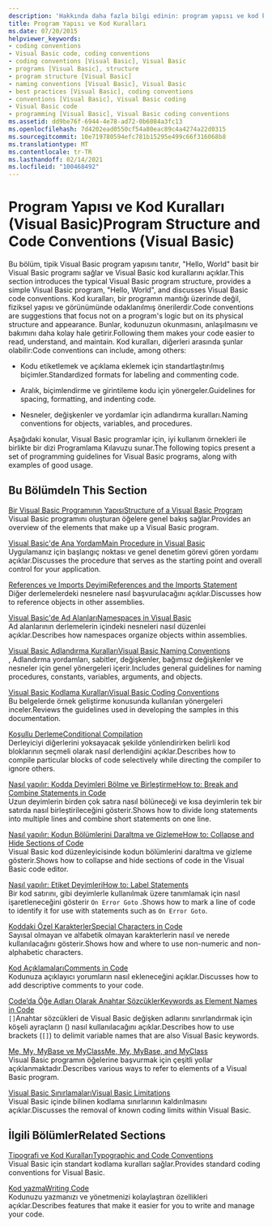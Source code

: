 ```yaml
---
description: 'Hakkında daha fazla bilgi edinin: program yapısı ve kod kuralları (Visual Basic)'
title: Program Yapısı ve Kod Kuralları
ms.date: 07/20/2015
helpviewer_keywords:
- coding conventions
- Visual Basic code, coding conventions
- coding conventions [Visual Basic], Visual Basic
- programs [Visual Basic], structure
- program structure [Visual Basic]
- naming conventions [Visual Basic], Visual Basic
- best practices [Visual Basic], coding conventions
- conventions [Visual Basic], Visual Basic coding
- Visual Basic code
- programming [Visual Basic], Visual Basic coding conventions
ms.assetid: dd9be76f-6944-4e78-ad72-0b6084a3fc13
ms.openlocfilehash: 7d4202ead0550cf54a80eac89c4a4274a22d0315
ms.sourcegitcommit: 10e719780594efc781b15295e499c66f316068b8
ms.translationtype: MT
ms.contentlocale: tr-TR
ms.lasthandoff: 02/14/2021
ms.locfileid: "100468492"
---
```

# <a name="program-structure-and-code-conventions-visual-basic"></a><span data-ttu-id="e1aab-103">Program Yapısı ve Kod Kuralları (Visual Basic)</span><span class="sxs-lookup"><span data-stu-id="e1aab-103">Program Structure and Code Conventions (Visual Basic)</span></span>

<span data-ttu-id="e1aab-104">Bu bölüm, tipik Visual Basic program yapısını tanıtır, "Hello, World" basit bir Visual Basic programı sağlar ve Visual Basic kod kurallarını açıklar.</span><span class="sxs-lookup"><span data-stu-id="e1aab-104">This section introduces the typical Visual Basic program structure, provides a simple Visual Basic program, "Hello, World", and discusses Visual Basic code conventions.</span></span> <span data-ttu-id="e1aab-105">Kod kuralları, bir programın mantığı üzerinde değil, fiziksel yapısı ve görünümünde odaklanılmış önerilerdir.</span><span class="sxs-lookup"><span data-stu-id="e1aab-105">Code conventions are suggestions that focus not on a program's logic but on its physical structure and appearance.</span></span> <span data-ttu-id="e1aab-106">Bunlar, kodunuzun okunmasını, anlaşılmasını ve bakımını daha kolay hale getirir.</span><span class="sxs-lookup"><span data-stu-id="e1aab-106">Following them makes your code easier to read, understand, and maintain.</span></span> <span data-ttu-id="e1aab-107">Kod kuralları, diğerleri arasında şunlar olabilir:</span><span class="sxs-lookup"><span data-stu-id="e1aab-107">Code conventions can include, among others:</span></span>  
  
- <span data-ttu-id="e1aab-108">Kodu etiketlemek ve açıklama eklemek için standartlaştırılmış biçimler.</span><span class="sxs-lookup"><span data-stu-id="e1aab-108">Standardized formats for labeling and commenting code.</span></span>  
  
- <span data-ttu-id="e1aab-109">Aralık, biçimlendirme ve girintileme kodu için yönergeler.</span><span class="sxs-lookup"><span data-stu-id="e1aab-109">Guidelines for spacing, formatting, and indenting code.</span></span>  
  
- <span data-ttu-id="e1aab-110">Nesneler, değişkenler ve yordamlar için adlandırma kuralları.</span><span class="sxs-lookup"><span data-stu-id="e1aab-110">Naming conventions for objects, variables, and procedures.</span></span>  
  
 <span data-ttu-id="e1aab-111">Aşağıdaki konular, Visual Basic programlar için, iyi kullanım örnekleri ile birlikte bir dizi Programlama Kılavuzu sunar.</span><span class="sxs-lookup"><span data-stu-id="e1aab-111">The following topics present a set of programming guidelines for Visual Basic programs, along with examples of good usage.</span></span>  
  
## <a name="in-this-section"></a><span data-ttu-id="e1aab-112">Bu Bölümde</span><span class="sxs-lookup"><span data-stu-id="e1aab-112">In This Section</span></span>  

 [<span data-ttu-id="e1aab-113">Bir Visual Basic Programının Yapısı</span><span class="sxs-lookup"><span data-stu-id="e1aab-113">Structure of a Visual Basic Program</span></span>](structure-of-a-visual-basic-program.md)  
 <span data-ttu-id="e1aab-114">Visual Basic programını oluşturan öğelere genel bakış sağlar.</span><span class="sxs-lookup"><span data-stu-id="e1aab-114">Provides an overview of the elements that make up a Visual Basic program.</span></span>  
  
 [<span data-ttu-id="e1aab-115">Visual Basic'de Ana Yordam</span><span class="sxs-lookup"><span data-stu-id="e1aab-115">Main Procedure in Visual Basic</span></span>](main-procedure.md)  
 <span data-ttu-id="e1aab-116">Uygulamanız için başlangıç noktası ve genel denetim görevi gören yordamı açıklar.</span><span class="sxs-lookup"><span data-stu-id="e1aab-116">Discusses the procedure that serves as the starting point and overall control for your application.</span></span>  
  
 [<span data-ttu-id="e1aab-117">References ve Imports Deyimi</span><span class="sxs-lookup"><span data-stu-id="e1aab-117">References and the Imports Statement</span></span>](references-and-the-imports-statement.md)  
 <span data-ttu-id="e1aab-118">Diğer derlemelerdeki nesnelere nasıl başvurulacağını açıklar.</span><span class="sxs-lookup"><span data-stu-id="e1aab-118">Discusses how to reference objects in other assemblies.</span></span>  
  
 [<span data-ttu-id="e1aab-119">Visual Basic'de Ad Alanları</span><span class="sxs-lookup"><span data-stu-id="e1aab-119">Namespaces in Visual Basic</span></span>](namespaces.md)  
 <span data-ttu-id="e1aab-120">Ad alanlarının derlemelerin içindeki nesneleri nasıl düzenlei açıklar.</span><span class="sxs-lookup"><span data-stu-id="e1aab-120">Describes how namespaces organize objects within assemblies.</span></span>  
  
 [<span data-ttu-id="e1aab-121">Visual Basic Adlandırma Kuralları</span><span class="sxs-lookup"><span data-stu-id="e1aab-121">Visual Basic Naming Conventions</span></span>](naming-conventions.md)  
 <span data-ttu-id="e1aab-122">, Adlandırma yordamları, sabitler, değişkenler, bağımsız değişkenler ve nesneler için genel yönergeleri içerir.</span><span class="sxs-lookup"><span data-stu-id="e1aab-122">Includes general guidelines for naming procedures, constants, variables, arguments, and objects.</span></span>  
  
 [<span data-ttu-id="e1aab-123">Visual Basic Kodlama Kuralları</span><span class="sxs-lookup"><span data-stu-id="e1aab-123">Visual Basic Coding Conventions</span></span>](coding-conventions.md)  
 <span data-ttu-id="e1aab-124">Bu belgelerde örnek geliştirme konusunda kullanılan yönergeleri inceler.</span><span class="sxs-lookup"><span data-stu-id="e1aab-124">Reviews the guidelines used in developing the samples in this documentation.</span></span>  
  
 [<span data-ttu-id="e1aab-125">Koşullu Derleme</span><span class="sxs-lookup"><span data-stu-id="e1aab-125">Conditional Compilation</span></span>](conditional-compilation.md)  
 <span data-ttu-id="e1aab-126">Derleyiciyi diğerlerini yoksayacak şekilde yönlendirirken belirli kod bloklarının seçmeli olarak nasıl derlendiğini açıklar.</span><span class="sxs-lookup"><span data-stu-id="e1aab-126">Describes how to compile particular blocks of code selectively while directing the compiler to ignore others.</span></span>  
  
 [<span data-ttu-id="e1aab-127">Nasıl yapılır: Kodda Deyimleri Bölme ve Birleştirme</span><span class="sxs-lookup"><span data-stu-id="e1aab-127">How to: Break and Combine Statements in Code</span></span>](how-to-break-and-combine-statements-in-code.md)  
 <span data-ttu-id="e1aab-128">Uzun deyimlerin birden çok satıra nasıl bölüneceği ve kısa deyimlerin tek bir satırda nasıl birleştirileceğini gösterir.</span><span class="sxs-lookup"><span data-stu-id="e1aab-128">Shows how to divide long statements into multiple lines and combine short statements on one line.</span></span>  
  
 [<span data-ttu-id="e1aab-129">Nasıl yapılır: Kodun Bölümlerini Daraltma ve Gizleme</span><span class="sxs-lookup"><span data-stu-id="e1aab-129">How to: Collapse and Hide Sections of Code</span></span>](how-to-collapse-and-hide-sections-of-code.md)  
 <span data-ttu-id="e1aab-130">Visual Basic kod düzenleyicisinde kodun bölümlerini daraltma ve gizleme gösterir.</span><span class="sxs-lookup"><span data-stu-id="e1aab-130">Shows how to collapse and hide sections of code in the Visual Basic code editor.</span></span>  
  
 [<span data-ttu-id="e1aab-131">Nasıl yapılır: Etiket Deyimleri</span><span class="sxs-lookup"><span data-stu-id="e1aab-131">How to: Label Statements</span></span>](how-to-label-statements.md)  
 <span data-ttu-id="e1aab-132">Bir kod satırını, gibi deyimlerle kullanılmak üzere tanımlamak için nasıl işaretleneceğini gösterir `On Error Goto` .</span><span class="sxs-lookup"><span data-stu-id="e1aab-132">Shows how to mark a line of code to identify it for use with statements such as `On Error Goto`.</span></span>  
  
 [<span data-ttu-id="e1aab-133">Koddaki Özel Karakterler</span><span class="sxs-lookup"><span data-stu-id="e1aab-133">Special Characters in Code</span></span>](special-characters-in-code.md)  
 <span data-ttu-id="e1aab-134">Sayısal olmayan ve alfabetik olmayan karakterlerin nasıl ve nerede kullanılacağını gösterir.</span><span class="sxs-lookup"><span data-stu-id="e1aab-134">Shows how and where to use non-numeric and non-alphabetic characters.</span></span>  
  
 [<span data-ttu-id="e1aab-135">Kod Açıklamaları</span><span class="sxs-lookup"><span data-stu-id="e1aab-135">Comments in Code</span></span>](comments-in-code.md)  
 <span data-ttu-id="e1aab-136">Kodunuza açıklayıcı yorumların nasıl ekleneceğini açıklar.</span><span class="sxs-lookup"><span data-stu-id="e1aab-136">Discusses how to add descriptive comments to your code.</span></span>  
  
 [<span data-ttu-id="e1aab-137">Code’da Öğe Adları Olarak Anahtar Sözcükler</span><span class="sxs-lookup"><span data-stu-id="e1aab-137">Keywords as Element Names in Code</span></span>](keywords-as-element-names-in-code.md)  
 <span data-ttu-id="e1aab-138">`[]`Anahtar sözcükleri de Visual Basic değişken adlarını sınırlandırmak için köşeli ayraçların () nasıl kullanılacağını açıklar.</span><span class="sxs-lookup"><span data-stu-id="e1aab-138">Describes how to use brackets (`[]`) to delimit variable names that are also Visual Basic keywords.</span></span>  
  
 [<span data-ttu-id="e1aab-139">Me, My, MyBase ve MyClass</span><span class="sxs-lookup"><span data-stu-id="e1aab-139">Me, My, MyBase, and MyClass</span></span>](me-my-mybase-and-myclass.md)  
 <span data-ttu-id="e1aab-140">Visual Basic programın öğelerine başvurmak için çeşitli yollar açıklanmaktadır.</span><span class="sxs-lookup"><span data-stu-id="e1aab-140">Describes various ways to refer to elements of a Visual Basic program.</span></span>  
  
 [<span data-ttu-id="e1aab-141">Visual Basic Sınırlamaları</span><span class="sxs-lookup"><span data-stu-id="e1aab-141">Visual Basic Limitations</span></span>](limitations.md)  
 <span data-ttu-id="e1aab-142">Visual Basic içinde bilinen kodlama sınırlarının kaldırılmasını açıklar.</span><span class="sxs-lookup"><span data-stu-id="e1aab-142">Discusses the removal of known coding limits within Visual Basic.</span></span>  
  
## <a name="related-sections"></a><span data-ttu-id="e1aab-143">İlgili Bölümler</span><span class="sxs-lookup"><span data-stu-id="e1aab-143">Related Sections</span></span>  

 [<span data-ttu-id="e1aab-144">Tipografi ve Kod Kuralları</span><span class="sxs-lookup"><span data-stu-id="e1aab-144">Typographic and Code Conventions</span></span>](../../language-reference/typographic-and-code-conventions.md)  
 <span data-ttu-id="e1aab-145">Visual Basic için standart kodlama kuralları sağlar.</span><span class="sxs-lookup"><span data-stu-id="e1aab-145">Provides standard coding conventions for Visual Basic.</span></span>  
  
 [<span data-ttu-id="e1aab-146">Kod yazma</span><span class="sxs-lookup"><span data-stu-id="e1aab-146">Writing Code</span></span>](/visualstudio/ide/writing-code-in-the-code-and-text-editor)  
 <span data-ttu-id="e1aab-147">Kodunuzu yazmanızı ve yönetmenizi kolaylaştıran özellikleri açıklar.</span><span class="sxs-lookup"><span data-stu-id="e1aab-147">Describes features that make it easier for you to write and manage your code.</span></span>

